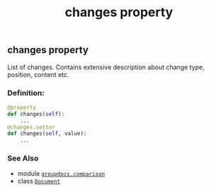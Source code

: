 ﻿---
title: changes property
second_title: GroupDocs.Comparison for Python via .NET API References
description: 
type: docs
url: /python-net/groupdocs.comparison/document/changes/
is_root: false
weight: 50
---

## changes property


List of changes. Contains extensive description about change type, position, content etc.
### Definition:
```python
@property
def changes(self):
    ...
@changes.setter
def changes(self, value):
    ...
```

### See Also
* module [`groupdocs.comparison`](../../)
* class [`Document`](/comparison/python-net/groupdocs.comparison/document)

